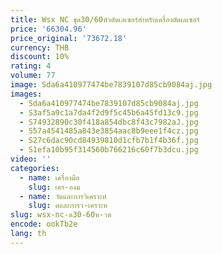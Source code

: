```yaml
---
title: Wsx NC ชุด30/60หัวตัดเลเซอร์สำหรับเครื่องตัดเลเซอร์
price: '66304.96'
price_original: '73672.18'
currency: THB
discount: 10%
rating: 4
volume: 77
image: Sda6a410977474be7839107d85cb9084aj.jpg
images:
  - Sda6a410977474be7839107d85cb9084aj.jpg
  - S3af5a9c1a7da4f2d9f5c45b6a45fd13c9.jpg
  - S74932890c30f418a854dbc8f43c7982aJ.jpg
  - S57a4541485a843e3854aac8b9eee1f4cz.jpg
  - S27c6dac90cd84939810d1cfb7b1f4b36f.jpg
  - S1efa10b95f314560b766216c60f7b3dcu.jpg
video: ''
categories:
  - name: เครื่องมือ
    slug: เคร-องม
  - name: วัดและการวิเคราะห์
    slug: ดและการว-เคราะห
slug: wsx-nc-ด30-60ห-วต
encode: ookTb2e
lang: th
---
```

  